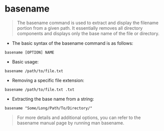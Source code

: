 # basename

> The basename command is used to extract and display the filename portion from a given path.
> It essentially removes all directory components and displays only the base name of the file or directory.

- The basic syntax of the basename command is as follows:

`basename [OPTION] NAME`
    
- Basic usage:

`basename /path/to/file.txt`

- Removing a specific file extension:

`basename /path/to/file.txt .txt`

- Extracting the base name from a string:

`basename "Some/Long/Path/To/Directory/"`

> For more details and additional options, you can refer to the basename manual page by running man basename.
